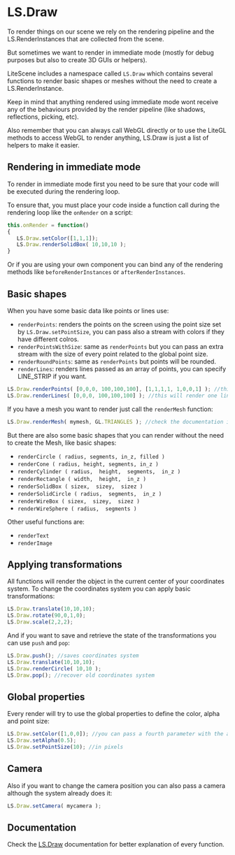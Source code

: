 # LS.Draw 

To render things on our scene we rely on the rendering pipeline and the LS.RenderInstances that are collected from the scene.

But sometimes we want to render in immediate mode (mostly for debug purposes but also to create 3D GUIs or helpers).

LiteScene includes a namespace called ```LS.Draw``` which contains several functions to render basic shapes or meshes without the need to create a LS.RenderInstance.

Keep in mind that anything rendered using immediate mode wont receive any of the behaviours provided by the render pipeline (like shadows, reflections, picking, etc).

Also remember that you can always call WebGL directly or to use the LiteGL methods to access WebGL to render anything, LS.Draw is just a list of helpers to make it easier.

## Rendering in immediate mode

To render in immediate mode first you need to be sure that your code will be executed during the rendering loop.

To ensure that, you must place your code inside a function call during the rendering loop like the ```onRender``` on a script:

```javascript
this.onRender = function()
{
   LS.Draw.setColor([1,1,1]);
   LS.Draw.renderSolidBox( 10,10,10 );
}
```

Or if you are using your own component you can bind any of the rendering methods like ```beforeRenderInstances``` or ```afterRenderInstances```.

## Basic shapes ##

When you have some basic data like points or lines use:

- ```renderPoints```: renders the points on the screen using the point size set by ```LS.Draw.setPointSize```, you can pass also a stream with colors if they have different colros.
- ```renderPointsWithSize```: same as ```renderPoints``` but you can pass an extra stream with the size of every point related to the global point size.
- ```renderRoundPoints```: same as ```renderPoints``` but points will be rounded.
- ```renderLines```: renders lines passed as an array of points, you can specify LINE_STRIP if you want.

```javascript
LS.Draw.renderPoints( [0,0,0, 100,100,100], [1,1,1,1, 1,0,0,1] ); //this will render two points, one white and the other red.
LS.Draw.renderLines( [0,0,0, 100,100,100] ); //this will render one line
```

If you have a mesh you want to render just call the ```renderMesh``` function:

```javascript
LS.Draw.renderMesh( mymesh, GL.TRIANGLES ); //check the documentation if you want to render a range or using an IndexBuffer 
```

But there are also some basic shapes that you can render without the need to create the Mesh, like basic shapes:

- ```renderCircle ( radius, segments, in_z, filled )```
- ```renderCone ( radius, height, segments, in_z )```
- ```renderCylinder ( radius,  height,  segments,  in_z )```
- ```renderRectangle ( width,  height,  in_z )```
- ```renderSolidBox ( sizex,  sizey,  sizez )```
- ```renderSolidCircle ( radius,  segments,  in_z )```
- ```renderWireBox ( sizex,  sizey,  sizez )```
- ```renderWireSphere ( radius,  segments )```

Other useful functions are:

- ```renderText```
- ```renderImage```


## Applying transformations ##

All functions will render the object in the current center of your coordinates system.
To change the coordinates system you can apply basic transformations:

```javascript
LS.Draw.translate(10,10,10);
LS.Draw.rotate(90,0,1,0);
LS.Draw.scale(2,2,2);
```

And if you want to save and retrieve the state of the transformations you can use ```push``` and ```pop```:

```javascript
LS.Draw.push(); //saves coordinates system
LS.Draw.translate(10,10,10);
LS.Draw.renderCircle( 10,10 );
LS.Draw.pop(); //recover old coordinates system
```

## Global properties

Every render will try to use the global properties to define the color, alpha and point size:

```javascript
LS.Draw.setColor([1,0,0]); //you can pass a fourth parameter with the alpha
LS.Draw.setAlpha(0.5);
LS.Draw.setPointSize(10); //in pixels
```

## Camera ##

Also if you want to change the camera position you can also pass a camera although the system already does it:

```javascript
LS.Draw.setCamera( mycamera );
```

## Documentation 

Check the [LS.Draw](http://webglstudio.org/doc/litescene/classes/LS.Draw.html) documentation for better explanation of every function.


